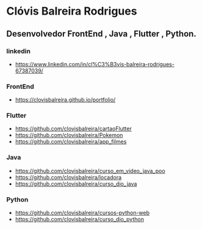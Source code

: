 # Clóvis Balreira Rodrigues 
## Desenvolvedor FrontEnd , Java , Flutter , Python.
### linkedin
* https://www.linkedin.com/in/cl%C3%B3vis-balreira-rodrigues-67387039/
### FrontEnd 
* https://clovisbalreira.github.io/portfolio/
### Flutter
* https://github.com/clovisbalreira/cartaoFlutter
* https://github.com/clovisbalreira/Pokemon
* https://github.com/clovisbalreira/app_filmes
### Java 
* https://github.com/clovisbalreira/curso_em_video_java_poo
* https://github.com/clovisbalreira/locadora
* https://github.com/clovisbalreira/curso_dio_java
### Python 
* https://github.com/clovisbalreira/cursos-python-web
* https://github.com/clovisbalreira/curso_dio_python


<!--
**clovisbalreira/clovisbalreira** is a ✨ _special_ ✨ repository because its `README.md` (this file) appears on your GitHub profile.

Here are some ideas to get you started:

- 🔭 I’m currently working on ...
- 🌱 I’m currently learning ...
- 👯 I’m looking to collaborate on ...
- 🤔 I’m looking for help with ...
- 💬 Ask me about ...
- 📫 How to reach me: ...
- 😄 Pronouns: ...
- ⚡ Fun fact: ...
-->
